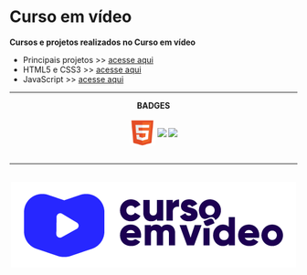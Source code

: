# Curso em vídeo
**Cursos e projetos realizados no Curso em vídeo**



<ul>
  <li>Principais projetos >> <a href="./principais-projetos">acesse aqui</a></li>
  <li>HTML5 e CSS3 >> <a href="./html-css">acesse aqui</a></li>
  <li>JavaScript >> <a href="./javascript">acesse aqui</a></li>
</ul>

<hr>

<div align="center"><strong>BADGES</strong></div>
<br>
<div align="center">
<img align="center" height="45" src="https://raw.githubusercontent.com/devicons/devicon/master/icons/html5/html5-original.svg">
<img align="center" height="45" src="https://cdn.jsdelivr.net/gh/devicons/devicon/icons/css3/css3-original.svg" />
<img align="center" height="45" src="https://cdn.jsdelivr.net/gh/devicons/devicon/icons/javascript/javascript-original.svg" />
</div>
<br>

<hr>
<br>

<div align="center">
<img src="./images/cursoemvideo-logo.png" width="500">
</div>

